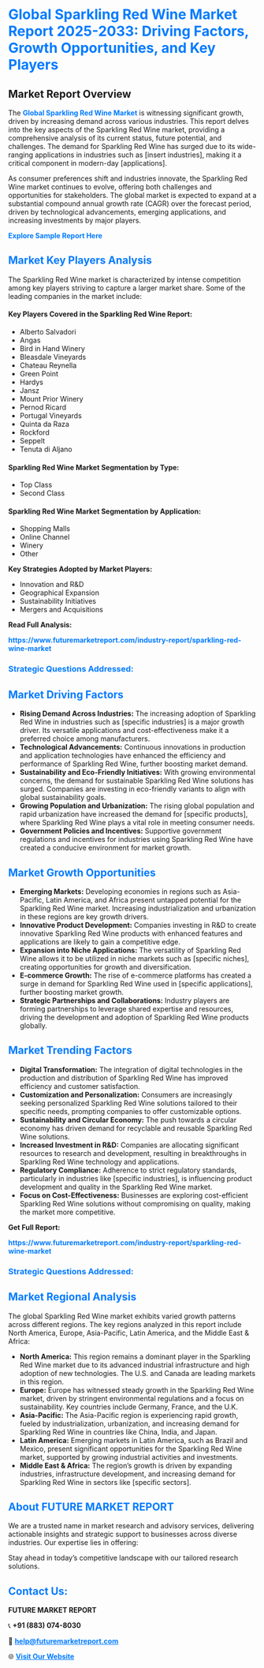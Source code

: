 <h1 style="color: #007BFF;">Global Sparkling Red Wine Market Report 2025-2033: Driving Factors, Growth Opportunities, and Key Players</h1>

<section id="overview">
<h2>Market Report Overview</h2>
<p>The <a href="https://www.futuremarketreport.com/industry-report/sparkling-red-wine-market" style="color: #007BFF; text-decoration: none;"><strong>Global Sparkling Red Wine Market</strong></a> is witnessing significant growth, driven by increasing demand across various industries. This report delves into the key aspects of the Sparkling Red Wine market, providing a comprehensive analysis of its current status, future potential, and challenges. The demand for Sparkling Red Wine has surged due to its wide-ranging applications in industries such as [insert industries], making it a critical component in modern-day [applications].</p>
<p>As consumer preferences shift and industries innovate, the Sparkling Red Wine market continues to evolve, offering both challenges and opportunities for stakeholders. The global market is expected to expand at a substantial compound annual growth rate (CAGR) over the forecast period, driven by technological advancements, emerging applications, and increasing investments by major players.</p>
</section>

<section id="overview">
<p><a href="https://www.futuremarketreport.com/request-sample/reportId=92614" style="color: #007BFF; text-decoration: none;"><strong>Explore Sample Report Here</strong></a></p>
</section>

<section id="key-players">
<h2 style="color: #007BFF;">Market Key Players Analysis</h2>
<p>The Sparkling Red Wine market is characterized by intense competition among key players striving to capture a larger market share. Some of the leading companies in the market include:</p>
<h4>Key Players Covered in the Sparkling Red Wine Report:</h4>
<ul><li>Alberto Salvadori</li><li>Angas</li><li>Bird in Hand Winery</li><li>Bleasdale Vineyards</li><li>Chateau Reynella</li><li>Green Point</li><li>Hardys</li><li>Jansz</li><li>Mount Prior Winery</li><li>Pernod Ricard</li><li>Portugal Vineyards</li><li>Quinta da Raza</li><li>Rockford</li><li>Seppelt</li><li>Tenuta di Aljano</li></ul>
<h4>Sparkling Red Wine Market Segmentation by Type:</h4>
<ul><li>Top Class</li><li>Second Class</li></ul>

<h4>Sparkling Red Wine Market Segmentation by Application:</h4>
<ul><li>Shopping Malls</li><li>Online Channel</li><li>Winery</li><li>Other</li></ul>
<p><strong>Key Strategies Adopted by Market Players:</strong></p>
<ul>
<li>Innovation and R&D</li>
<li>Geographical Expansion</li>
<li>Sustainability Initiatives</li>
<li>Mergers and Acquisitions</li>
</ul>
</section>

<section>
<p><strong>Read Full Analysis: </strong></p><a href="https://www.futuremarketreport.com/industry-report/sparkling-red-wine-market" style="color: #007BFF; text-decoration: none;"><strong>https://www.futuremarketreport.com/industry-report/sparkling-red-wine-market</strong></a>
<h3 style="color: #007BFF;">Strategic Questions Addressed:</h3>
</section>

<section id="driving-factors">
<h2 style="color: #007BFF;">Market Driving Factors</h2>
<ul>
<li><strong>Rising Demand Across Industries:</strong> The increasing adoption of Sparkling Red Wine in industries such as [specific industries] is a major growth driver. Its versatile applications and cost-effectiveness make it a preferred choice among manufacturers.</li>
<li><strong>Technological Advancements:</strong> Continuous innovations in production and application technologies have enhanced the efficiency and performance of Sparkling Red Wine, further boosting market demand.</li>
<li><strong>Sustainability and Eco-Friendly Initiatives:</strong> With growing environmental concerns, the demand for sustainable Sparkling Red Wine solutions has surged. Companies are investing in eco-friendly variants to align with global sustainability goals.</li>
<li><strong>Growing Population and Urbanization:</strong> The rising global population and rapid urbanization have increased the demand for [specific products], where Sparkling Red Wine plays a vital role in meeting consumer needs.</li>
<li><strong>Government Policies and Incentives:</strong> Supportive government regulations and incentives for industries using Sparkling Red Wine have created a conducive environment for market growth.</li>
</ul>
</section>

<section id="growth-opportunities">
<h2 style="color: #007BFF;">Market Growth Opportunities</h2>
<ul>
<li><strong>Emerging Markets:</strong> Developing economies in regions such as Asia-Pacific, Latin America, and Africa present untapped potential for the Sparkling Red Wine market. Increasing industrialization and urbanization in these regions are key growth drivers.</li>
<li><strong>Innovative Product Development:</strong> Companies investing in R&D to create innovative Sparkling Red Wine products with enhanced features and applications are likely to gain a competitive edge.</li>
<li><strong>Expansion into Niche Applications:</strong> The versatility of Sparkling Red Wine allows it to be utilized in niche markets such as [specific niches], creating opportunities for growth and diversification.</li>
<li><strong>E-commerce Growth:</strong> The rise of e-commerce platforms has created a surge in demand for Sparkling Red Wine used in [specific applications], further boosting market growth.</li>
<li><strong>Strategic Partnerships and Collaborations:</strong> Industry players are forming partnerships to leverage shared expertise and resources, driving the development and adoption of Sparkling Red Wine products globally.</li>
</ul>
</section>

<section id="trending-factors">
<h2 style="color: #007BFF;">Market Trending Factors</h2>
<ul>
<li><strong>Digital Transformation:</strong> The integration of digital technologies in the production and distribution of Sparkling Red Wine has improved efficiency and customer satisfaction.</li>
<li><strong>Customization and Personalization:</strong> Consumers are increasingly seeking personalized Sparkling Red Wine solutions tailored to their specific needs, prompting companies to offer customizable options.</li>
<li><strong>Sustainability and Circular Economy:</strong> The push towards a circular economy has driven demand for recyclable and reusable Sparkling Red Wine solutions.</li>
<li><strong>Increased Investment in R&D:</strong> Companies are allocating significant resources to research and development, resulting in breakthroughs in Sparkling Red Wine technology and applications.</li>
<li><strong>Regulatory Compliance:</strong> Adherence to strict regulatory standards, particularly in industries like [specific industries], is influencing product development and quality in the Sparkling Red Wine market.</li>
<li><strong>Focus on Cost-Effectiveness:</strong> Businesses are exploring cost-efficient Sparkling Red Wine solutions without compromising on quality, making the market more competitive.</li>
</ul>
</section>

<section>
<p><strong>Get Full Report: </strong></p><a href="https://www.futuremarketreport.com/industry-report/sparkling-red-wine-market" style="color: #007BFF; text-decoration: none;"><strong>https://www.futuremarketreport.com/industry-report/sparkling-red-wine-market</strong></a>
<h3 style="color: #007BFF;">Strategic Questions Addressed:</h3>
</section>


<section id="regional-analysis">
<h2 style="color: #007BFF;">Market Regional Analysis</h2>
<p>The global Sparkling Red Wine market exhibits varied growth patterns across different regions. The key regions analyzed in this report include North America, Europe, Asia-Pacific, Latin America, and the Middle East & Africa:</p>
<ul>
<li><strong>North America:</strong> This region remains a dominant player in the Sparkling Red Wine market due to its advanced industrial infrastructure and high adoption of new technologies. The U.S. and Canada are leading markets in this region.</li>
<li><strong>Europe:</strong> Europe has witnessed steady growth in the Sparkling Red Wine market, driven by stringent environmental regulations and a focus on sustainability. Key countries include Germany, France, and the U.K.</li>
<li><strong>Asia-Pacific:</strong> The Asia-Pacific region is experiencing rapid growth, fueled by industrialization, urbanization, and increasing demand for Sparkling Red Wine in countries like China, India, and Japan.</li>
<li><strong>Latin America:</strong> Emerging markets in Latin America, such as Brazil and Mexico, present significant opportunities for the Sparkling Red Wine market, supported by growing industrial activities and investments.</li>
<li><strong>Middle East & Africa:</strong> The region’s growth is driven by expanding industries, infrastructure development, and increasing demand for Sparkling Red Wine in sectors like [specific sectors].</li>
</ul>
</section>

<footer>
<h2 style="color: #007BFF;">About FUTURE MARKET REPORT</h2>
<p>We are a trusted name in market research and advisory services, delivering actionable insights and strategic support to businesses across diverse industries. Our expertise lies in offering:</p>

<p>Stay ahead in today’s competitive landscape with our tailored research solutions.</p>

<h2 style="color: #007BFF;">Contact Us:</h2>
<p><strong>FUTURE MARKET REPORT</strong></p>
<p>📞 <strong>+91 (883) 074-8030</strong></p>
<p>📧 <strong><a href="mailto:help@futuremarketreport.com" style="color: #007BFF;">help@futuremarketreport.com</a></strong></p>
<p>🌐 <strong><a href="https://www.futuremarketreport.com/" style="color: #007BFF;">Visit Our Website</a></strong></p>
</footer>